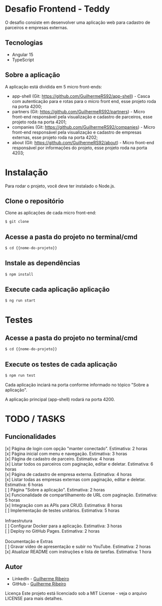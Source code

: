 
# Desafio Frontend - Teddy

O desafio consiste em desenvolver uma aplicação web para cadastro de parceiros e empresas externas.

## Tecnologias

- Angular 15
- TypeScript

## Sobre a aplicação

A aplicação está dividida em 5 micro front-ends:

- app-shell (Git: https://github.com/GuilhermeRS92/app-shell) - Casca com autenticação para e rotas para o micro front end, esse projeto roda na porta 4200;
- partners (Git: https://github.com/GuilhermeRS92/partners) - Micro front-end responsável pela visualização e cadastro de parceiros, esse projeto roda na porta 4201;
- companies (Git: https://github.com/GuilhermeRS92/companies) - Micro front-end responsável pela visualização e cadastro de empresas externas, esse projeto roda na porta 4202;
- about (Git: https://github.com/GuilhermeRS92/about) - Micro front-end responsável por informações do projeto, esse projeto roda na porta 4203;

# Instalação

Para rodar o projeto, você deve ter instalado o Node.js.

## Clone o repositório
Clone as aplicações de cada micro front-end:
```bash
$ git clone
```
## Acesse a pasta do projeto no terminal/cmd
```bash
$ cd {{nome-do-projeto}}
```

## Instale as dependências
```bash
$ npm install
```

## Execute cada aplicação aplicação
```bash
$ ng run start
```

# Testes

## Acesse a pasta do projeto no terminal/cmd
```bash
$ cd {{nome-do-projeto}}
```

## Execute os testes de cada aplicação
```bash
$ npm run test
```

Cada aplicação inciará na porta conforme informado no tópico "Sobre a aplicação".

A aplicação principal (app-shell) rodará na porta 4200.

# TODO / TASKS

## Funcionalidades

[x] Página de login com opção "manter conectado". Estimativa: 2 horas \
[x] Página inicial com menu e navegação. Estimativa: 3 horas \
[x] Página de cadastro de parceiro. Estimativa: 4 horas \
[x] Listar todos os parceiros com paginação, editar e deletar. Estimativa: 6 horas \
[x] Página de cadastro de empresa externa. Estimativa: 4 horas \
[x] Listar todas as empresas externas com paginação, editar e deletar. Estimativa: 6 horas \
[ ] Página "Sobre a aplicação". Estimativa: 2 horas \
[x] Funcionalidade de compartilhamento de URL com paginação. Estimativa: 5 horas \
[x] Integração com as APIs para CRUD. Estimativa: 8 horas \
[ ] Implementação de testes unitários. Estimativa: 5 horas \
 \
Infraestrutura  \
[ ] Configurar Docker para a aplicação. Estimativa: 3 horas \
[ ] Deploy no GitHub Pages. Estimativa: 2 horas  \
 \
Documentação e Extras \
[ ] Gravar vídeo de apresentação e subir no YouTube. Estimativa: 2 horas \
[x] Atualizar README com instruções e lista de tarefas. Estimativa: 1 hora

## Autor

- LinkedIn - [Guilherme Ribeiro](https://www.linkedin.com/in/guilhermeribeirosouza/)
- GitHub - [Guilherme Ribeiro](https://github.com/GuilhermeRS92)

Licença
Este projeto está licenciado sob a MIT License - veja o arquivo LICENSE para mais detalhes.